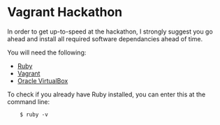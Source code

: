 Vagrant Hackathon
=================

In order to get up-to-speed at the hackathon, I strongly suggest you go ahead and install all required software dependancies ahead of time.

You will need the following:

* [Ruby](http://www.ruby-lang.org/en/downloads/)
* [Vagrant](http://downloads.vagrantup.com/)
* [Oracle VirtualBox](https://www.virtualbox.org/wiki/Downloads)

To check if you already have Ruby installed, you can enter this at the command line:

        $ ruby -v
